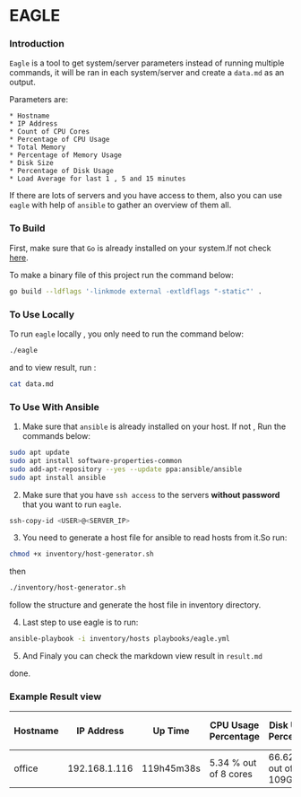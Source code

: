 # EAGLE


### Introduction

`Eagle` is a tool to get system/server parameters instead of running multiple
commands, it will be ran in each system/server and create a `data.md` as an
output.

Parameters are:

    * Hostname
    * IP Address
    * Count of CPU Cores
    * Percentage of CPU Usage
    * Total Memory
    * Percentage of Memory Usage
    * Disk Size
    * Percentage of Disk Usage
    * Load Average for last 1 , 5 and 15 minutes

If there are lots of servers and you have access to them, also you can use
`eagle` with help of `ansible` to gather an overview of them all.

### To Build

First, make sure that `Go` is already installed on your system.If not check
[here](https://go.dev/doc/install).

To make a binary file of this project run the command below:

```bash
go build --ldflags '-linkmode external -extldflags "-static"' .
```

### To Use Locally

To run `eagle` locally , you only need to run the command below:

```bash
./eagle
```

and to view result, run :

```bash
cat data.md
```

### To Use With Ansible

1. Make sure that `ansible` is already installed on your host. If not , Run the
   commands below:

```bash
sudo apt update
sudo apt install software-properties-common
sudo add-apt-repository --yes --update ppa:ansible/ansible
sudo apt install ansible
```

2. Make sure that you have `ssh access` to the servers **without password** 
   that you want to run `eagle`.

```bash
ssh-copy-id <USER>@<SERVER_IP>
```

3. You need to generate a host file for ansible to read hosts from it.So run:

```bash
chmod +x inventory/host-generator.sh
```

then

```bash
./inventory/host-generator.sh
```

follow the structure and generate the host file in inventory directory.

4. Last step to use eagle is to run:

```bash
ansible-playbook -i inventory/hosts playbooks/eagle.yml
```

5. And Finaly you can check the markdown view result in `result.md`

done.

### Example Result view

| Hostname | IP Address    | Up Time    | CPU Usage Percentage  | Disk Usage Percentage | Memory Usage Percentage | Load Average 1 | Load Average 5 | Load average 15 |
| -------- | ------------- | ---------- | --------------------- | --------------------- | ----------------------- | -------------- | -------------- | --------------- |
| office   | 192.168.1.116 | 119h45m38s | 5.34 % out of 8 cores | 66.62 % out of 109GGB | 30 % out of 15.5GGB     | 0.41           | 0.65           | 0.78            |
